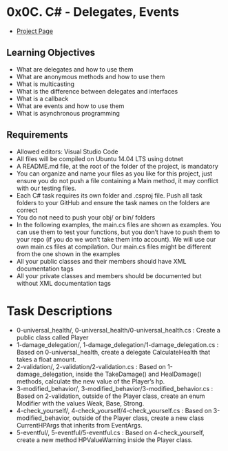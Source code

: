 # 0x0C. C# - Delegates, Events
- [Project Page](https://intranet.hbtn.io/projects/486)

## Learning Objectives
- What are delegates and how to use them
- What are anonymous methods and how to use them
- What is multicasting
- What is the difference between delegates and interfaces
- What is a callback
- What are events and how to use them
- What is asynchronous programming

## Requirements
- Allowed editors: Visual Studio Code
- All files will be compiled on Ubuntu 14.04 LTS using dotnet
- A README.md file, at the root of the folder of the project, is mandatory
- You can organize and name your files as you like for this project, just ensure you do not push a file containing a Main method, it may conflict with our testing files.
- Each C# task requires its own folder and .csproj file. Push all task folders to your GitHub and ensure the task names on the folders are correct
- You do not need to push your obj/ or bin/ folders
- In the following examples, the main.cs files are shown as examples. You can use them to test your functions, but you don’t have to push them to your repo (if you do we won’t take them into account). We will use our own main.cs files at compilation. Our main.cs files might be different from the one shown in the examples
- All your public classes and their members should have XML documentation tags
- All your private classes and members should be documented but without XML documentation tags

# Task Descriptions
- 0-universal_health/, 0-universal_health/0-universal_health.cs : Create a public class called Player
- 1-damage_delegation/, 1-damage_delegation/1-damage_delegation.cs : Based on 0-universal_health, create a delegate CalculateHealth that takes a float amount.
- 2-validation/, 2-validation/2-validation.cs : Based on 1-damage_delegation, inside the TakeDamage() and HealDamage() methods, calculate the new value of the Player’s hp.
- 3-modified_behavior/, 3-modified_behavior/3-modified_behavior.cs : Based on 2-validation, outside of the Player class, create an enum Modifier with the values Weak, Base, Strong.
- 4-check_yourself/, 4-check_yourself/4-check_yourself.cs : Based on 3-modified_behavior, outside of the Player class, create a new class CurrentHPArgs that inherits from EventArgs.
- 5-eventful/, 5-eventful/5-eventful.cs : Based on 4-check_yourself, create a new method HPValueWarning inside the Player class.
